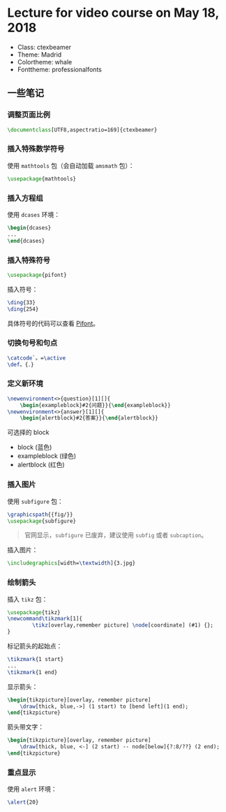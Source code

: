 # Lecture for video course on May 18, 2018

- Class: ctexbeamer
- Theme: Madrid
- Colortheme: whale
- Fonttheme: professionalfonts

## 一些笔记

### 调整页面比例

```tex
\documentclass[UTF8,aspectratio=169]{ctexbeamer}
```

### 插入特殊数学符号

使用 `mathtools` 包（会自动加载 `amsmath` 包）：

```tex
\usepackage{mathtools}
```

### 插入方程组

使用 `dcases` 环境：

```tex
\begin{dcases}
...
\end{dcases}
```

### 插入特殊符号

```tex
\usepackage{pifont}
```

插入符号：

```tex
\ding{33}
\ding{254}
```

具体符号的代码可以查看 [Pifont][pifont]。

### 切换句号和句点

```tex
\catcode`。=\active
\def。{．}
```

### 定义新环境

```tex
\newenvironment<>{question}[1][]{
    \begin{exampleblock}#2{问题}}{\end{exampleblock}}
\newenvironment<>{answer}[1][]{
    \begin{alertblock}#2{答案}}{\end{alertblock}}
```

可选择的 block

- block (蓝色)
- exampleblock (绿色)
- alertblock (红色)

### 插入图片

使用 `subfigure` 包：

```tex
\graphicspath{{fig/}}
\usepackage{subfigure}
```

> 官网显示，`subfigure` 已废弃，建议使用 `subfig` 或者 `subcaption`。

插入图片：

```tex
\includegraphics[width=\textwidth]{3.jpg}
```

### 绘制箭头

插入 `tikz` 包：

```tex
\usepackage{tikz}
\newcommand\tikzmark[1]{
        \tikz[overlay,remember picture] \node[coordinate] (#1) {};
}
```

标记箭头的起始点：

```tex
\tikzmark{1 start}
...
\tikzmark{1 end}
```

显示箭头：

```tex
\begin{tikzpicture}[overlay, remember picture]
    \draw[thick, blue,->] (1 start) to [bend left](1 end);
\end{tikzpicture}
```

箭头带文字：

```tex
\begin{tikzpicture}[overlay, remember picture]
    \draw[thick, blue, <-] (2 start) -- node[below]{?:8/??} (2 end);
\end{tikzpicture}
```

### 重点显示

使用 `alert` 环境：

```tex
\alert{20}
```

[pifont]: https://freeze.sh/_/2016/pifont/

